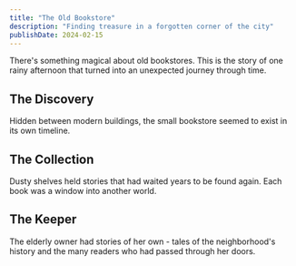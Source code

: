```yaml
---
title: "The Old Bookstore"
description: "Finding treasure in a forgotten corner of the city"
publishDate: 2024-02-15
---
```


There's something magical about old bookstores. This is the story of one rainy afternoon that turned into an unexpected journey through time.

## The Discovery

Hidden between modern buildings, the small bookstore seemed to exist in its own timeline.

## The Collection

Dusty shelves held stories that had waited years to be found again. Each book was a window into another world.

## The Keeper

The elderly owner had stories of her own - tales of the neighborhood's history and the many readers who had passed through her doors.